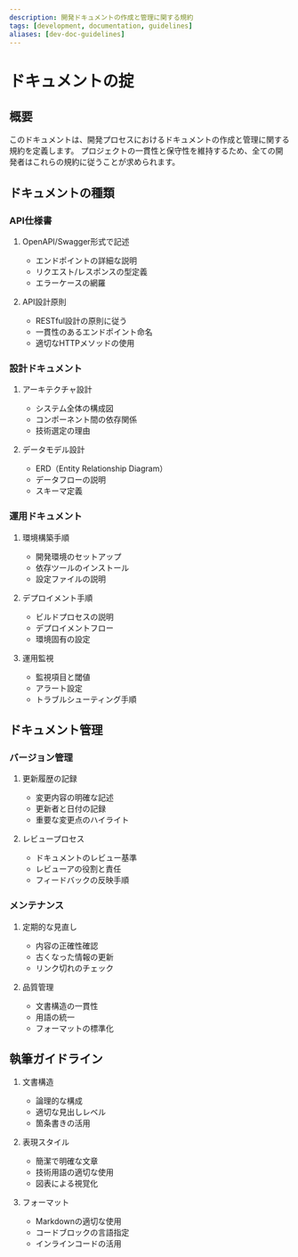 ```yaml
---
description: 開発ドキュメントの作成と管理に関する規約
tags: [development, documentation, guidelines]
aliases: [dev-doc-guidelines]
---
```


# ドキュメントの掟

## 概要

このドキュメントは、開発プロセスにおけるドキュメントの作成と管理に関する規約を定義します。
プロジェクトの一貫性と保守性を維持するため、全ての開発者はこれらの規約に従うことが求められます。

## ドキュメントの種類

### API仕様書

1. OpenAPI/Swagger形式で記述
   - エンドポイントの詳細な説明
   - リクエスト/レスポンスの型定義
   - エラーケースの網羅

2. API設計原則
   - RESTful設計の原則に従う
   - 一貫性のあるエンドポイント命名
   - 適切なHTTPメソッドの使用

### 設計ドキュメント

1. アーキテクチャ設計
   - システム全体の構成図
   - コンポーネント間の依存関係
   - 技術選定の理由

2. データモデル設計
   - ERD（Entity Relationship Diagram）
   - データフローの説明
   - スキーマ定義

### 運用ドキュメント

1. 環境構築手順
   - 開発環境のセットアップ
   - 依存ツールのインストール
   - 設定ファイルの説明

2. デプロイメント手順
   - ビルドプロセスの説明
   - デプロイメントフロー
   - 環境固有の設定

3. 運用監視
   - 監視項目と閾値
   - アラート設定
   - トラブルシューティング手順

## ドキュメント管理

### バージョン管理

1. 更新履歴の記録
   - 変更内容の明確な記述
   - 更新者と日付の記録
   - 重要な変更点のハイライト

2. レビュープロセス
   - ドキュメントのレビュー基準
   - レビューアの役割と責任
   - フィードバックの反映手順

### メンテナンス

1. 定期的な見直し
   - 内容の正確性確認
   - 古くなった情報の更新
   - リンク切れのチェック

2. 品質管理
   - 文書構造の一貫性
   - 用語の統一
   - フォーマットの標準化

## 執筆ガイドライン

1. 文書構造
   - 論理的な構成
   - 適切な見出しレベル
   - 箇条書きの活用

2. 表現スタイル
   - 簡潔で明確な文章
   - 技術用語の適切な使用
   - 図表による視覚化

3. フォーマット
   - Markdownの適切な使用
   - コードブロックの言語指定
   - インラインコードの活用